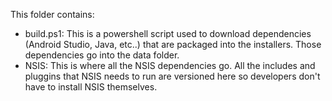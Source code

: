 This folder contains:
* build.ps1: This is a powershell script used to download dependencies (Android Studio, Java, etc..) that are packaged into the installers. Those dependencies go into the data folder.
* NSIS: This is where all the NSIS dependencies go. All the includes and pluggins that NSIS needs to run are versioned here so developers don't have to install NSIS themselves.

